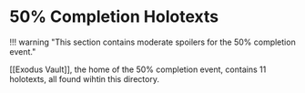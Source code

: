 # 50% Completion Holotexts

!!! warning "This section contains moderate spoilers for the 50% completion event."

[[Exodus Vault]], the home of the 50% completion event, contains 11 holotexts, all found wihtin this directory.
